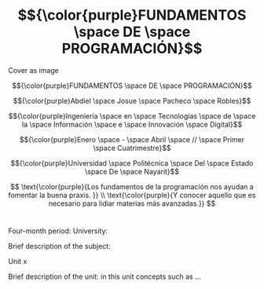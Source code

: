 # $${\color{purple}FUNDAMENTOS \space DE \space PROGRAMACIÓN}$$

Cover as image

$${\color{purple}FUNDAMENTOS \space DE \space PROGRAMACIÓN}$$

$${\color{purple}Abdiel \space Josue \space Pacheco \space Robles}$$

$${\color{purple}Ingeniería \space en \space Tecnologías \space de \space la \space Información \space e \space Innovación \space Digital}$$

$${\color{purple}Enero \space - \space Abril \space // \space Primer \space Cuatrimestre}$$

$${\color{purple}Universidad \space Politécnica \space Del \space Estado \space De \space Nayarit}$$

$$
\text{\color{purple}{Los fundamentos de la programación nos ayudan a fomentar la buena praxis.  }} \\
\text{\color{purple}{Y conocer aquello que es necesario para lidiar materias más avanzadas.}}
$$


#

Four-month period:
University:

Brief description of the subject:

Unit x

Brief description of the unit: in this unit concepts such as ...

